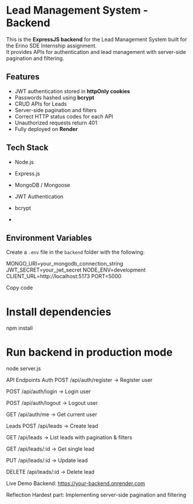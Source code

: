# Lead Management System - Backend


This is the **ExpressJS backend** for the Lead Management System built for the Erino SDE Internship assignment.  
It provides APIs for authentication and lead management with server-side pagination and filtering.


## Features
- JWT authentication stored in **httpOnly cookies**
- Passwords hashed using **bcrypt**
- CRUD APIs for Leads
- Server-side pagination and filters
- Correct HTTP status codes for each API
- Unauthorized requests return 401
- Fully deployed on **Render**
  

## Tech Stack
- Node.js
- Express.js
- MongoDB / Mongoose
- JWT Authentication
- bcrypt

- 

## Environment Variables
Create a `.env` file in the `backend` folder with the following:

MONGO_URI=your_mongodb_connection_string
JWT_SECRET=your_jwt_secret
NODE_ENV=development
CLIENT_URL=http://localhost:5173
PORT=5000


Copy code
# Install dependencies
npm install


# Run backend in production mode
node server.js


API Endpoints
Auth
POST /api/auth/register → Register user

POST /api/auth/login → Login user

POST /api/auth/logout → Logout user

GET /api/auth/me → Get current user


Leads
POST /api/leads → Create lead

GET /api/leads → List leads with pagination & filters

GET /api/leads/:id → Get single lead

PUT /api/leads/:id → Update lead

DELETE /api/leads/:id → Delete lead


Live Demo
Backend: https://your-backend.onrender.com

Reflection
Hardest part: Implementing server-side pagination and filtering



